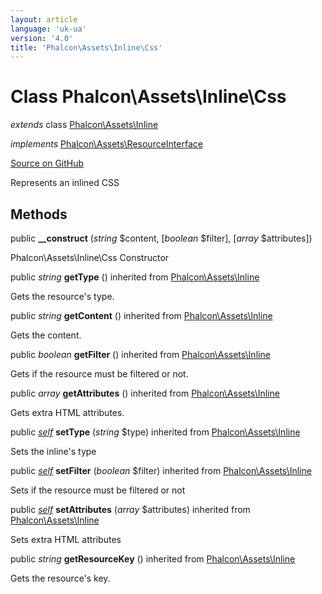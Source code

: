 ```yaml
---
layout: article
language: 'uk-ua'
version: '4.0'
title: 'Phalcon\Assets\Inline\Css'
---
```


# Class **Phalcon\Assets\Inline\Css**

*extends* class [Phalcon\Assets\Inline](/4.0/en/api/Phalcon_Assets_Inline)

*implements* [Phalcon\Assets\ResourceInterface](/4.0/en/api/Phalcon_Assets_ResourceInterface)

<a href="https://github.com/phalcon/cphalcon/tree/v4.0.0/phalcon/assets/inline/css.zep" class="btn btn-default btn-sm">Source on GitHub</a>

Represents an inlined CSS

## Methods

public **__construct** (*string* $content, [*boolean* $filter], [*array* $attributes])

Phalcon\Assets\Inline\Css Constructor

public *string* **getType** () inherited from [Phalcon\Assets\Inline](/4.0/en/api/Phalcon_Assets_Inline)

Gets the resource's type.

public *string* **getContent** () inherited from [Phalcon\Assets\Inline](/4.0/en/api/Phalcon_Assets_Inline)

Gets the content.

public *boolean* **getFilter** () inherited from [Phalcon\Assets\Inline](/4.0/en/api/Phalcon_Assets_Inline)

Gets if the resource must be filtered or not.

public *array* **getAttributes** () inherited from [Phalcon\Assets\Inline](/4.0/en/api/Phalcon_Assets_Inline)

Gets extra HTML attributes.

public [*self*](/4.0/en/api/Phalcon_Assets_Inline_Css) **setType** (*string* $type) inherited from [Phalcon\Assets\Inline](/4.0/en/api/Phalcon_Assets_Inline)

Sets the inline's type

public [*self*](/4.0/en/api/Phalcon_Assets_Inline_Css) **setFilter** (*boolean* $filter) inherited from [Phalcon\Assets\Inline](/4.0/en/api/Phalcon_Assets_Inline)

Sets if the resource must be filtered or not

public [*self*](/4.0/en/api/Phalcon_Assets_Inline_Css) **setAttributes** (*array* $attributes) inherited from [Phalcon\Assets\Inline](/4.0/en/api/Phalcon_Assets_Inline)

Sets extra HTML attributes

public *string* **getResourceKey** () inherited from [Phalcon\Assets\Inline](/4.0/en/api/Phalcon_Assets_Inline)

Gets the resource's key.